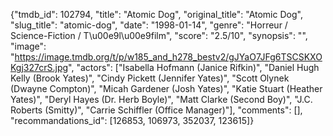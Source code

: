 {"tmdb_id": 102794, "title": "Atomic Dog", "original_title": "Atomic Dog", "slug_title": "atomic-dog", "date": "1998-01-14", "genre": "Horreur / Science-Fiction / T\u00e9l\u00e9film", "score": "2.5/10", "synopsis": "", "image": "https://image.tmdb.org/t/p/w185_and_h278_bestv2/gJYaO7JFg6TSCSKXOKgj327crS.jpg", "actors": ["Isabella Hofmann (Janice Rifkin)", "Daniel Hugh Kelly (Brook Yates)", "Cindy Pickett (Jennifer Yates)", "Scott Olynek (Dwayne Compton)", "Micah Gardener (Josh Yates)", "Katie Stuart (Heather Yates)", "Deryl Hayes (Dr. Herb Boyle)", "Matt Clarke (Second Boy)", "J.C. Roberts (Smitty)", "Carrie Schiffler (Office Manager)"], "comments": [], "recommandations_id": [126853, 106973, 352037, 123615]}